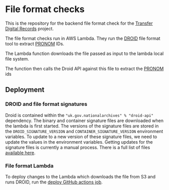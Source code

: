 # File format checks

This is the repository for the backend file format check for the [Transfer Digital Records] project.

The file format checks run in AWS Lambda. They run the [DROID] file format tool to extract [PRONOM] IDs.

The Lambda function downloads the file passed as input to the lambda local file system. 

The function then calls the Droid API against this file to extract the [PRONOM] ids 

[Transfer Digital Records]: https://github.com/nationalarchives/tdr-dev-documentation/
[DROID]: https://www.nationalarchives.gov.uk/information-management/manage-information/preserving-digital-records/droid/
[PRONOM]: http://www.nationalarchives.gov.uk/PRONOM/Default.aspx
[deploy GitHub actions job]: https://github.com/nationalarchives/tdr-file-format/actions/workflows/deploy.yml

## Deployment

### DROID and file format signatures

Droid is contained within the `"uk.gov.nationalarchives" % "droid-api"` dependency. 
The binary and container signature files are downloaded when the lambda is first started. 
The versions of the signature files are stored in the `DROID_SIGNATURE_VERSION` and `CONTAINER_SIGNATURE_VERSION` environment variables. 
To update to a new version of these signature files, we need to update the values in the environment variables.
Getting updates for the signature files is currently a manual process. There is a full list of files [available here](https://www.nationalarchives.gov.uk/aboutapps/pronom/droid-signature-files.htm).

### File format Lambda

To deploy changes to the Lambda which downloads the file from S3 and runs DROID, run the [deploy GitHub actions job].
